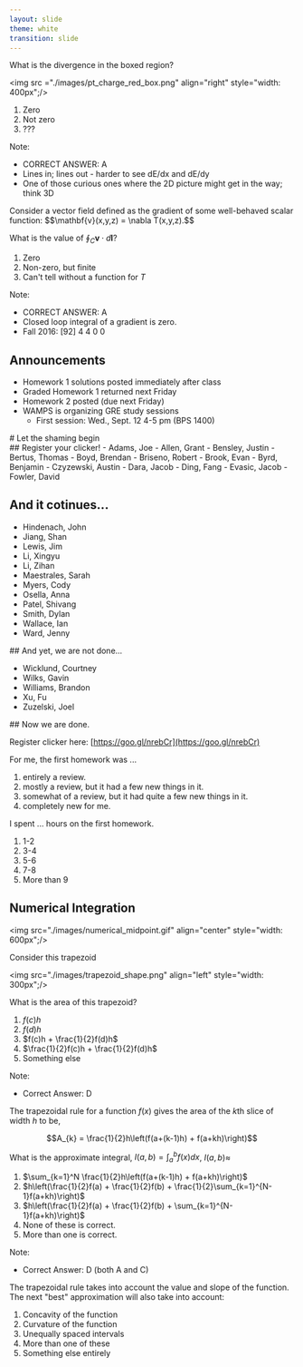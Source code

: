 ```yaml
---
layout: slide
theme: white
transition: slide
---
```



<section data-markdown>

What is the divergence in the boxed region?

<img src ="./images/pt_charge_red_box.png" align="right" style="width: 400px";/>

1. Zero
2. Not zero
3. ???

Note:
* CORRECT ANSWER: A
* Lines in; lines out - harder to see dE/dx and dE/dy
* One of those curious ones where the 2D picture might get in the way; think 3D

</section>

<section data-markdown>
Consider a vector field defined as the gradient of some well-behaved scalar function:
$$\mathbf{v}(x,y,z) = \nabla T(x,y,z).$$

What is the value of $\oint_C \mathbf{v} \cdot d\mathbf{l}$?

1. Zero
2. Non-zero, but finite
3. Can't tell without a function for $T$

Note:
* CORRECT ANSWER: A
* Closed loop integral of a gradient is zero.
* Fall 2016: [92] 4 4 0 0

</section>

<section data-markdown>

## Announcements

* Homework 1 solutions posted immediately after class
* Graded Homework 1 returned next Friday
* Homework 2 posted (due next Friday)
* WAMPS is organizing GRE study sessions
  * First session: Wed., Sept. 12 4-5 pm (BPS 1400)

</section>

<section data-markdown>
# Let the shaming begin
</section>

<section data-markdown>
## Register your clicker!
- Adams, Joe
- Allen, Grant
- Bensley, Justin
- Bertus, Thomas
- Boyd, Brendan
- Briseno, Robert
- Brook, Evan
- Byrd, Benjamin
- Czyzewski, Austin
- Dara, Jacob
- Ding, Fang
- Evasic, Jacob
- Fowler, David

</section>

<section data-markdown>

## And it cotinues...

- Hindenach, John
- Jiang, Shan
- Lewis, Jim
- Li, Xingyu
- Li, Zihan
- Maestrales, Sarah
- Myers, Cody
- Osella, Anna
- Patel, Shivang
- Smith, Dylan
- Wallace, Ian
- Ward, Jenny

</section>

<section data-markdown>
## And yet, we are not done...

- Wicklund, Courtney
- Wilks, Gavin
- Williams, Brandon
- Xu, Fu
- Zuzelski, Joel

</section>

<section data-markdown>
## Now we are done.

Register clicker here:
[https://goo.gl/nrebCr](https://goo.gl/nrebCr)

</section>

<section data-markdown>

For me, the first homework was ...

1. entirely a review.
2. mostly a review, but it had a few new things in it.
3. somewhat of a review, but it had quite a few new things in it.
4. completely new for me.

</section>

<section data-markdown>
I spent ... hours on the first homework.

1. 1-2
2. 3-4
3. 5-6
4. 7-8
5. More than 9
</section>

<section data-markdown>

## Numerical Integration

<img src="./images/numerical_midpoint.gif" align="center" style="width: 600px";/>

</section>

<section data-markdown>

Consider this trapezoid

<img src="./images/trapezoid_shape.png" align="left" style="width: 300px";/>

What is the area of this trapezoid?

1. $f(c)h$
2. $f(d)h$
3. $f(c)h + \frac{1}{2}f(d)h$
4. $\frac{1}{2}f(c)h + \frac{1}{2}f(d)h$
5. Something else

Note:
* Correct Answer: D
</section>

<section data-markdown>

The trapezoidal rule for a function $f(x)$ gives the area of the $k$th slice of width $h$ to be,

$$A_{k} = \frac{1}{2}h\left(f(a+(k-1)h) + f(a+kh)\right)$$

What is the approximate integral, $I(a,b) = \int_a^b f(x) dx$, $I(a,b) \approx$

1. $\sum_{k=1}^N \frac{1}{2}h\left(f(a+(k-1)h) + f(a+kh)\right)$
2. $h\left(\frac{1}{2}f(a) + \frac{1}{2}f(b) + \frac{1}{2}\sum_{k=1}^{N-1}f(a+kh)\right)$
3. $h\left(\frac{1}{2}f(a) + \frac{1}{2}f(b) + \sum_{k=1}^{N-1}f(a+kh)\right)$
4. None of these is correct.
4. More than one is correct.

Note:
* Correct Answer: D (both A and C)

</section>

<section data-markdown>

The trapezoidal rule takes into account the value and slope of the function. The next "best" approximation will also take into account:

1. Concavity of the function
2. Curvature of the function
3. Unequally spaced intervals
4. More than one of these
5. Something else entirely

</section>
